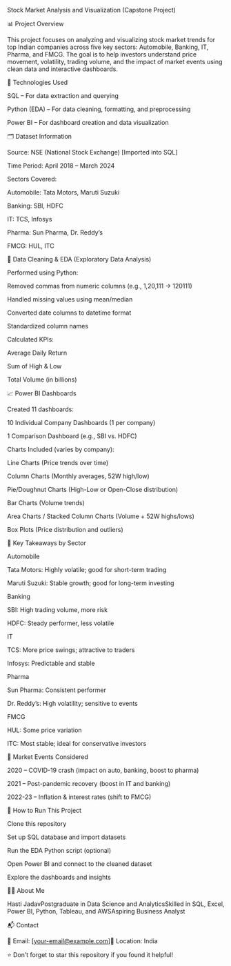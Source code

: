 Stock Market Analysis and Visualization (Capstone Project)

📊 Project Overview

This project focuses on analyzing and visualizing stock market trends for top Indian companies across five key sectors: Automobile, Banking, IT, Pharma, and FMCG. The goal is to help investors understand price movement, volatility, trading volume, and the impact of market events using clean data and interactive dashboards.

🧩 Technologies Used

SQL – For data extraction and querying

Python (EDA) – For data cleaning, formatting, and preprocessing

Power BI – For dashboard creation and data visualization

🗂️ Dataset Information

Source: NSE (National Stock Exchange) [Imported into SQL]

Time Period: April 2018 – March 2024

Sectors Covered:

Automobile: Tata Motors, Maruti Suzuki

Banking: SBI, HDFC

IT: TCS, Infosys

Pharma: Sun Pharma, Dr. Reddy’s

FMCG: HUL, ITC

🧹 Data Cleaning & EDA (Exploratory Data Analysis)

Performed using Python:

Removed commas from numeric columns (e.g., 1,20,111 → 120111)

Handled missing values using mean/median

Converted date columns to datetime format

Standardized column names

Calculated KPIs:

Average Daily Return

Sum of High & Low

Total Volume (in billions)

📈 Power BI Dashboards

Created 11 dashboards:

10 Individual Company Dashboards (1 per company)

1 Comparison Dashboard (e.g., SBI vs. HDFC)

Charts Included (varies by company):

Line Charts (Price trends over time)

Column Charts (Monthly averages, 52W high/low)

Pie/Doughnut Charts (High-Low or Open-Close distribution)

Bar Charts (Volume trends)

Area Charts / Stacked Column Charts (Volume + 52W highs/lows)

Box Plots (Price distribution and outliers)

📌 Key Takeaways by Sector

Automobile

Tata Motors: Highly volatile; good for short-term trading

Maruti Suzuki: Stable growth; good for long-term investing

Banking

SBI: High trading volume, more risk

HDFC: Steady performer, less volatile

IT

TCS: More price swings; attractive to traders

Infosys: Predictable and stable

Pharma

Sun Pharma: Consistent performer

Dr. Reddy’s: High volatility; sensitive to events

FMCG

HUL: Some price variation

ITC: Most stable; ideal for conservative investors

📅 Market Events Considered

2020 – COVID-19 crash (impact on auto, banking, boost to pharma)

2021 – Post-pandemic recovery (boost in IT and banking)

2022-23 – Inflation & interest rates (shift to FMCG)

📌 How to Run This Project

Clone this repository

Set up SQL database and import datasets

Run the EDA Python script (optional)

Open Power BI and connect to the cleaned dataset

Explore the dashboards and insights

🙋‍♀️ About Me

Hasti JadavPostgraduate in Data Science and AnalyticsSkilled in SQL, Excel, Power BI, Python, Tableau, and AWSAspiring Business Analyst

📬 Contact

📧 Email: [your-email@example.com]📍 Location: India

⭐ Don’t forget to star this repository if you found it helpful!


